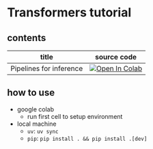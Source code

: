 # Transformers tutorial

## contents
| title | source code |
| --- | --- |
| Pipelines for inference | [![Open In Colab](https://colab.research.google.com/assets/colab-badge.svg)](https://colab.research.google.com/github/nattyo1226/hf_tutorial/blob/main/src/pipeline.ipynb) |

## how to use
- google colab
    - run first cell to setup environment
- local machine
    - `uv`: `uv sync`
    - `pip`: `pip install . && pip install .[dev]`
